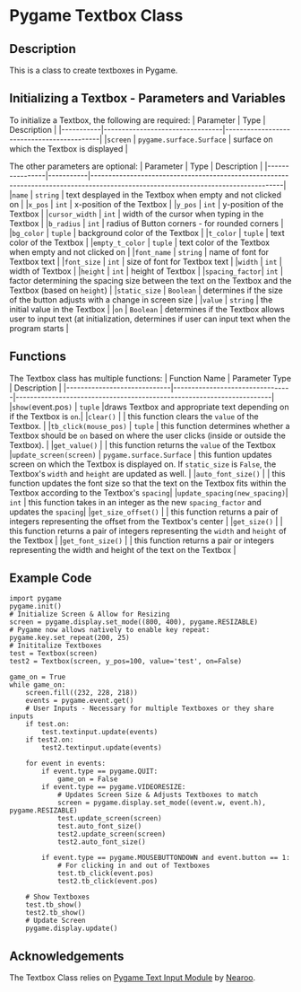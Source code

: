 # Pygame Textbox Class
## Description
This is a class to create textboxes in Pygame.

## Initializing a Textbox - Parameters and Variables
To initialize a Textbox, the following are required:
| Parameter | Type                            | Description                               |
|-----------|---------------------------------|-------------------------------------------|
|`screen`   | `pygame.surface.Surface`        | surface on which the Textbox is displayed |

The other parameters are optional:
| Parameter      | Type      | Description                                                                                                                       |
|----------------|-----------|-----------------------------------------------------------------------------------------------------------------------------------|
|`name`          | `string`  | text desplayed in the Textbox when empty and not clicked on                                                                       |
|`x_pos`         | `int`     | x-position of the Textbox                                                                                                         |
|`y_pos`         | `int`     | y-position of the Textbox                                                                                                         |
|`cursor_width`  | `int`     | width of the cursor when typing in the Textbox                                                                                    |
|`b_radius`      | `int`     | radius of Button corners - for rounded corners                                                                                    |
|`bg_color`      | `tuple`   | background color of the Textbox                                                                                                   |
|`t_color`       | `tuple`   | text color of the Textbox                                                                                                         |
|`empty_t_color` | `tuple`   | text color of the Textbox when empty and not clicked on                                                                           |
|`font_name`     | `string`  | name of font for Textbox text                                                                                                     |
|`font_size`     | `int`     | size of font for Textbox text                                                                                                     |
|`width`         | `int`     | width of Textbox                                                                                                                  |
|`height`        | `int`     | height of Textbox                                                                                                                 |
|`spacing_factor`| `int`     | factor determining the spacing size between the text on the Textbox and the Textbox (based on `height`)                           |
|`static_size`   | `Boolean` | determines if the size of the button adjusts with a change in screen size                                                         |
|`value`         | `string`  | the initial value in the Textbox                                                                                                  |
|`on`            | `Boolean` | determines if the Textbox allows user to input text (at initialization, determines if user can input text when the program starts |

## Functions
The Textbox class has multiple functions:
| Function Name               | Parameter Type                  | Description                                                           |
|-----------------------------|---------------------------------|-----------------------------------------------------------------------|
|`show(`event.pos`)`          | `tuple`                         |draws Textbox and appropriate text depending on if the Textbox is `on`.|
|`clear()`                    |                                 | this function clears the `value` of the Textbox.                      |
|`tb_click(mouse_pos)`        | `tuple`                         | this function determines whether a Textbox should be `on` based on where the user clicks (inside or outside the Textbox). |
|`get_value()`                |                                 | this function returns the `value` of the Textbox
|`update_screen(screen)`      | `pygame.surface.Surface`        | this funtion updates screen on which the Textbox is displayed on. If `static_size` is `False`, the Textbox's `width` and `height` are updated as well. |
|`auto_font_size()`           |                                 | this function updates the font size so that the text on the Textbox fits within the Textbox according to the Textbox's `spacing`|
|`update_spacing(new_spacing)`| `int`                           | this function takes in an integer as the new `spacing_factor` and updates the `spacing`|
|`get_size_offset()`          |                                 | this function returns a pair of integers representing the offset from the Textbox's center |
|`get_size()`                 |                                 | this function returns a pair of integers representing the `width` and `height` of the Textbox |
|`get_font_size()`            |                                 | this function returns a pair or integers representing the width and height of the text on the Textbox |


## Example Code
```
import pygame
pygame.init()
# Initialize Screen & Allow for Resizing
screen = pygame.display.set_mode((800, 400), pygame.RESIZABLE)
# Pygame now allows natively to enable key repeat:
pygame.key.set_repeat(200, 25)
# Inititalize Textboxes
test = Textbox(screen)
test2 = Textbox(screen, y_pos=100, value='test', on=False)

game_on = True
while game_on:
    screen.fill((232, 228, 218))
    events = pygame.event.get()
    # User Inputs - Necessary for multiple Textboxes or they share inputs
    if test.on:
        test.textinput.update(events)
    if test2.on:
        test2.textinput.update(events)

    for event in events:
        if event.type == pygame.QUIT:
            game_on = False
        if event.type == pygame.VIDEORESIZE:
            # Updates Screen Size & Adjusts Textboxes to match
            screen = pygame.display.set_mode((event.w, event.h), pygame.RESIZABLE)
            test.update_screen(screen)
            test.auto_font_size()
            test2.update_screen(screen)
            test2.auto_font_size()

        if event.type == pygame.MOUSEBUTTONDOWN and event.button == 1:
            # For clicking in and out of Textboxes
            test.tb_click(event.pos)
            test2.tb_click(event.pos)

    # Show Textboxes
    test.tb_show()
    test2.tb_show()
    # Update Screen
    pygame.display.update()
```

## Acknowledgements
The Textbox Class relies on [Pygame Text Input Module](https://github.com/Nearoo/pygame-text-input) by [Nearoo](https://github.com/Nearoo/).
